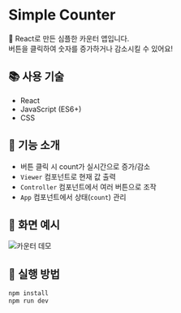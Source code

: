 # Simple Counter

🎯 React로 만든 심플한 카운터 앱입니다.  
버튼을 클릭하여 숫자를 증가하거나 감소시킬 수 있어요!

## 📚 사용 기술
- React
-  JavaScript (ES6+)
- CSS

## 🧩 기능 소개
- 버튼 클릭 시 count가 실시간으로 증가/감소
- `Viewer` 컴포넌트로 현재 값 출력
- `Controller` 컴포넌트에서 여러 버튼으로 조작
- `App` 컴포넌트에서 상태(`count`) 관리

## 📸 화면 예시
![카운터 데모](./counter-demo.gif)

## 🚀 실행 방법
```bash
npm install
npm run dev
